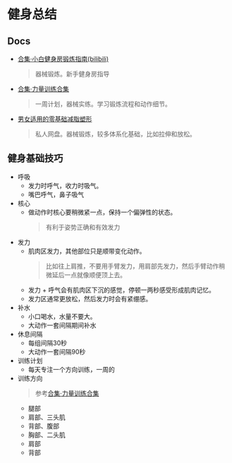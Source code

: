 # 健身总结

## Docs
- [合集·小白健身房锻炼指南(bilibili)](https://space.bilibili.com/435967101/channel/collectiondetail?sid=3788)
    > 器械锻炼。新手健身房指导
- [合集·力量训练合集](https://space.bilibili.com/435967101/channel/collectiondetail?sid=211354)
    > 一周计划，器械实练。学习锻炼流程和动作细节。
- [男女适用的零基础减脂塑形](https://www.aliyundrive.com/drive/file/backup/6400bcd05f33637f16d442ed9734bd12fe235ce3)
    > 私人网盘。器械锻炼，较多体系化基础，比如拉伸和放松。

## 健身基础技巧
- 呼吸
    - 发力时呼气，收力时吸气。
    - 嘴巴呼气，鼻子吸气
- 核心
    - 做动作时核心要稍微紧一点，保持一个偏弹性的状态。
        > 有利于姿势正确和有效发力
- 发力
    - 肌肉区发力，其他部位只是顺带变化动作。
        > 比如往上肩推，不要用手臂发力，用肩部先发力，然后手臂动作稍微延后一点就像顺便顶上去。
    - 发力 + 呼气会有肌肉区下沉的感觉，停顿一两秒感受形成肌肉记忆。
    - 发力区通常更放松，然后发力时会有紧绷感。
- 补水
    - 小口喝水，水量不要大。
    - 大动作一套间隔期间补水
- 休息间隔
    - 每组间隔30秒
    - 大动作一套间隔90秒
- 训练计划
    - 每天专注一个方向训练，一周的
- 训练方向
    > 参考[合集·力量训练合集](https://space.bilibili.com/435967101/channel/collectiondetail?sid=211354)
    - 腿部
    - 肩部、三头肌
    - 背部、腹部
    - 胸部、二头肌
    - 肩部
    - 背部